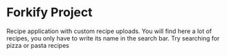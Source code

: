 # Forkify Project

Recipe application with custom recipe uploads. 
You will find here a lot of recipes, you only have to write its name in the search bar. Try searching for pizza or pasta recipes
